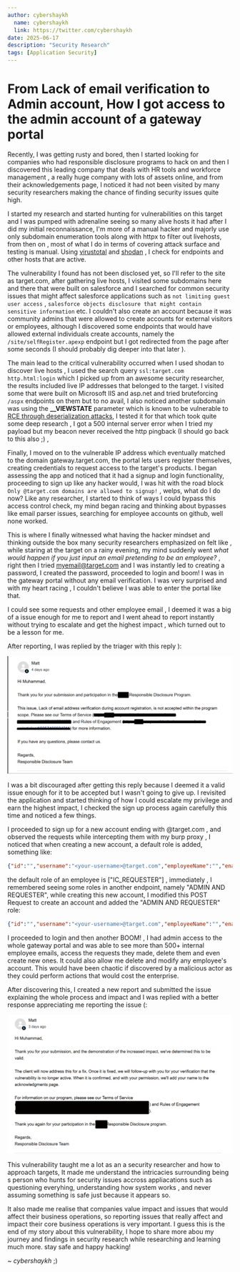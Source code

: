 ```yaml
---
author: cybershaykh
  name: cybershaykh
  link: https://twitter.com/cybershaykh
date: 2025-06-17
description: "Security Research"
tags: [Application Security]
---
```


# From Lack of email verification to Admin account, How I got access to the admin account of a gateway portal

Recently, I was getting rusty and bored, then I  started looking for companies who had responsible disclosure programs to hack on and then I discovered this leading company that deals with HR tools and workforce management , a really huge company with lots of assets online, and from their acknowledgements page, I noticed it had not been visited by many security researchers making the chance of finding security issues quite high. 

I started my research and started hunting for vulnerabilities on this target and I was pumped with adrenaline seeing so many alive hosts it had after I did my initial reconnaissance, I'm more of a manual hacker and majorly use only subdomain enumeration tools along with httpx to filter out livehosts, from then on , most of what I do in terms of covering attack surface and testing is manual. Using [virustotal](https://virustotal.com) and [shodan](https://shodan.io) , I check for endpoints and other hosts that are active. 

The vulnerability I found has not been disclosed yet, so I'll refer to the site as target.com, after gathering live hosts, I visited some subdomains here and there that were built on salesforce and I searched for common security issues that might affect salesforce applications such as `not limiting guest user access` , `salesforce objects disclosure that might contain sensitive information` etc. I couldn't also create an account because it was community admins that were allowed to create accounts for external visitors or employees, although I discovered some endpoints that would have allowed external individuals create accounts, namely the `/site/selfRegister.apexp` endpoint but I got redirected from the page after some seconds (I should probably dig deeper into that later ). 

The main lead to the critical vulnerability occurred when I used shodan to discover live hosts , I used the search query `ssl:target.com http.html:login` which I picked up from an awesome security researcher, the results included live IP addresses that belonged to the target. I visited some that were built on Microsoft IIS and asp.net and tried bruteforcing `/aspx` endpoints on them but to no avail, I also noticed another subdomain was using the **__VIEWSTATE** parameter which is known to be vulnerable to [RCE through deserialization attacks](https://soroush.me/blog/2019/04/exploiting-deserialisation-in-asp-net-via-viewstate/), I tested it for that which took quite some deep research , I got a 500 internal server error when I tried my payload but my beacon never received the http pingback (I should go back to this also ;) , 

Finally, I moved on to the vulnerable IP address which eventually matched to the domain gateway.target.com, the portal lets users register themselves, creating credentials to request access to the target's products. I began assessing the app and noticed that it had a signup and login functionality, proceeding to sign up like any hacker would, I was hit with the road block `Only @target.com domains are allowed to signup!` , welps, what do I do now? Like any researcher, I started to think of ways I could bypass this access control check, my mind began racing and thinking about bypasses like email parser issues, searching for employee accounts on github, well none worked. 

This is where I finally witnessed what  having the hacker mindset and thinking outside the box many security researchers emphasized on felt like , while staring at the target on a rainy evening, my mind suddenly went *what would happen if you just input an email pretending to be an employee?* , right then I tried myemail@target.com and I was instantly led to creating a password, I created the password, proceeded to login and boom! I was in the gateway portal without any email verification. I was very surprised and with my heart racing , I couldn't believe I was able to enter the portal like that. 

I could see some requests and other employee email , I deemed it was a big of a issue enough for me to report and I went ahead to report instantly without trying to escalate and get the highest impact , which turned out to be a lesson for me. 

After reporting, I was replied by the triager with this reply ):


![target_1](assets/img/target_1.png)
 
 I was a bit discouraged after getting this reply because I deemed it a valid issue enough for it to be accepted but I wasn't going to give up. I revisited the application and started thinking of how I could escalate my privilege and earn the highest impact, I checked the sign up process again carefully this time and noticed a few things. 
 
 I proceeded to sign up for a new account ending with @target.com , and observed the requests while intercepting them with my burp proxy , I noticed that when creating a new account, a default role is added, something like:

```json
{"id":"","username":"<your-username>@target.com","employeeName":"","enabled":true,"changeOnFirstLogin":false,"roles":["IC_REQUESTER"],"password":"<your-password>"}
```

the default role of an employee is ["IC_REQUESTER"] , immediately , I remembered seeing some roles in another endpoint, namely "ADMIN AND REQUESTER",  while creating this new account, I modified this POST Request to create an account and added the "ADMIN AND REQUESTER" role: 

```json
{"id":"","username":"<your-username>@target.com","employeeName":"","enabled":true,"changeOnFirstLogin":false,"roles":["ADMIN AND REQUESTER","IC_REQUESTER"],"password":"<your-password>"}
```

I proceeded to login and then another BOOM! , I had admin access to the whole gateway portal and was able to see more than 500+ internal employee emails, access the requests they made, delete them and even create new ones.  It could also allow me delete and modify any employee's account. This would have been chaotic if discovered by a malicious actor as they could perform actions that would cost the enterprise. 

After discovering this, I created a new report and submitted the issue explaining the whole process and impact and I was replied with a better response appreciating me reporting the issue (:

![target_2](assets/img/target_2.png)

This vulnerability taught me a lot as an a security researcher and how to approach targets, It made me understand the intricacies surrounding being s person who hunts for security issues accross appliacations such as questioning everyhing, understanding how system works , and never assuming something is safe just because it appears so. 

It also made me realise that companies value impact and issues that would affect their business operations, so reporting issues that really affect and impact their core business operations is  very important. I guess this is the end of my story about this vulnerability, I hope to share more abou my journey and findings in security research while researching and learning much more. stay safe and happy hacking!

*~ cybershaykh*  ;)
